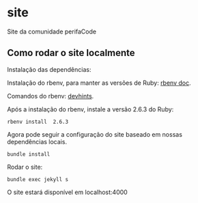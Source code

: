 # site

Site da comunidade perifaCode

## Como rodar o site localmente

Instalação das dependências:

Instalação do rbenv, para manter as versões de Ruby: [rbenv doc](https://github.com/rbenv/rbenv#installation).

Comandos do rbenv: [devhints](https://devhints.io/rbenv).

Após a instalação do rbenv, instale a versão 2.6.3 do Ruby:

```
rbenv install  2.6.3
```

Agora pode seguir a configuração do site baseado em nossas dependências locais.

```
bundle install
```

Rodar o site:

```
bundle exec jekyll s
```

O site estará disponível em localhost:4000
